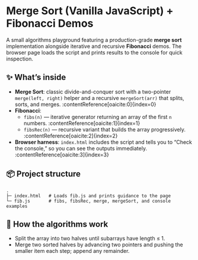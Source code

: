 # Merge Sort (Vanilla JavaScript) + Fibonacci Demos

A small algorithms playground featuring a production-grade **merge sort** implementation alongside iterative and recursive **Fibonacci** demos. The browser page loads the script and prints results to the console for quick inspection.

## ✨ What’s inside

- **Merge Sort**: classic divide-and-conquer sort with a two-pointer `merge(left, right)` helper and a recursive `mergeSort(arr)` that splits, sorts, and merges. :contentReference[oaicite:0]{index=0}  
- **Fibonacci**:
  - `fibs(n)` — iterative generator returning an array of the first `n` numbers. :contentReference[oaicite:1]{index=1}
  - `fibsRec(n)` — recursive variant that builds the array progressively. :contentReference[oaicite:2]{index=2}
- **Browser harness**: `index.html` includes the script and tells you to “Check the console,” so you can see the outputs immediately. :contentReference[oaicite:3]{index=3}

## 📦 Project structure

```text
.
├─ index.html   # Loads fib.js and prints guidance to the page
└─ fib.js       # fibs, fibsRec, merge, mergeSort, and console examples

```

## 🧠 How the algorithms work

- Split the array into two halves until subarrays have length ≤ 1.
- Merge two sorted halves by advancing two pointers and pushing the smaller item each step; append any remainder.
